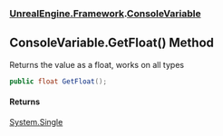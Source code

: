 ### [UnrealEngine.Framework](./UnrealEngine-Framework.md 'UnrealEngine.Framework').[ConsoleVariable](./UnrealEngine-Framework-ConsoleVariable.md 'UnrealEngine.Framework.ConsoleVariable')
## ConsoleVariable.GetFloat() Method
Returns the value as a float, works on all types  
```csharp
public float GetFloat();
```
#### Returns
[System.Single](https://docs.microsoft.com/en-us/dotnet/api/System.Single 'System.Single')  
